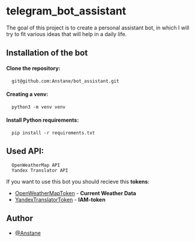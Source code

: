 # telegram_bot_assistant

The goal of this project is to create a personal assistant bot, in which I will try to fit various ideas that will help in a daily life.


## Installation of the bot

#### Clone the repository:

```
  git@github.com:Anstane/bot_assistant.git
```

#### Creating a venv:

```
  python3 -m venv venv
```

#### Install Python requirements:

```
  pip install -r requirements.txt
```

## Used API:

```
  OpenWeatherMap API
  Yandex Translator API
```

If you want to use this bot you should recieve this **tokens**:

- [OpenWeatherMapToken](https://openweathermap.org/api) - **Current Weather Data**
- [YandexTranslatorToken](https://yandex.ru/dev/translate/) - **IAM-token**
## Author

- [@Anstane](https://github.com/Anstane)

